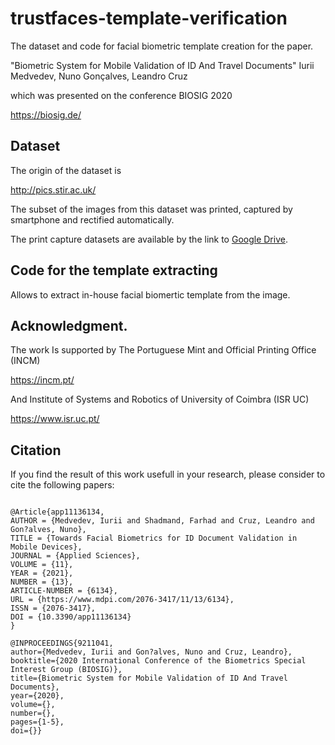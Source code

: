 # trustfaces-template-verification

The dataset and code for facial biometric template creation for the paper.

"Biometric System for Mobile Validation of ID And Travel
Documents" Iurii Medvedev, Nuno Gonçalves, Leandro Cruz

which was presented on the conference BIOSIG 2020

https://biosig.de/

## Dataset
The origin of the dataset is

http://pics.stir.ac.uk/

The subset of the images from this dataset was printed, captured by smartphone and rectified automatically.

The print capture datasets are available by the link to [Google Drive](https://drive.google.com/drive/folders/1sFuBNWE5nKYvRgcFhB2pC1DcYnpCTHfe?usp=sharing).


## Code for the template extracting
Allows to extract in-house facial biomertic template from the image.


## Acknowledgment.
The work Is supported by The Portuguese Mint and Official Printing Office (INCM) 

https://incm.pt/

And Institute of Systems and Robotics of University of Coimbra (ISR UC)

https://www.isr.uc.pt/

##  Citation
If you find the result of this work usefull in your research, please consider to cite the following papers:

```

@Article{app11136134,
AUTHOR = {Medvedev, Iurii and Shadmand, Farhad and Cruz, Leandro and Gon?alves, Nuno},
TITLE = {Towards Facial Biometrics for ID Document Validation in Mobile Devices},
JOURNAL = {Applied Sciences},
VOLUME = {11},
YEAR = {2021},
NUMBER = {13},
ARTICLE-NUMBER = {6134},
URL = {https://www.mdpi.com/2076-3417/11/13/6134},
ISSN = {2076-3417},
DOI = {10.3390/app11136134}
}

@INPROCEEDINGS{9211041,
author={Medvedev, Iurii and Gon?alves, Nuno and Cruz, Leandro},
booktitle={2020 International Conference of the Biometrics Special Interest Group (BIOSIG)}, 
title={Biometric System for Mobile Validation of ID And Travel Documents}, 
year={2020},
volume={},
number={},
pages={1-5},
doi={}}

```

